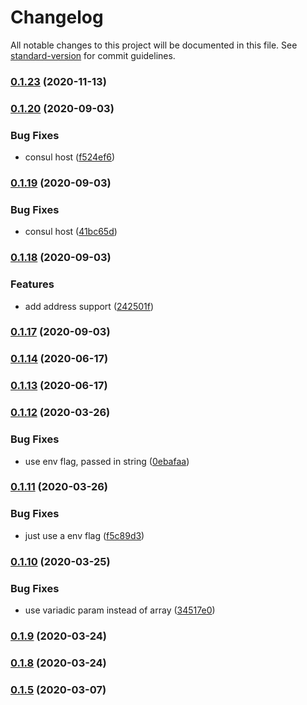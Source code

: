 # Changelog

All notable changes to this project will be documented in this file. See [standard-version](https://github.com/conventional-changelog/standard-version) for commit guidelines.

### [0.1.23](https://github.com/Vivvo/vivvo-go-common/compare/v0.1.22...v0.1.23) (2020-11-13)

### [0.1.20](https://github.com/Vivvo/vivvo-go-common/compare/v0.1.19...v0.1.20) (2020-09-03)


### Bug Fixes

* consul host ([f524ef6](https://github.com/Vivvo/vivvo-go-common/commit/f524ef6b3ed15963ab24f424136134eed13d953d))

### [0.1.19](https://github.com/Vivvo/vivvo-go-common/compare/v0.1.18...v0.1.19) (2020-09-03)


### Bug Fixes

* consul host ([41bc65d](https://github.com/Vivvo/vivvo-go-common/commit/41bc65d2f60429dd7c1058563b818af1ad8ca2e4))

### [0.1.18](https://github.com/Vivvo/vivvo-go-common/compare/v0.1.16...v0.1.18) (2020-09-03)


### Features

* add address support ([242501f](https://github.com/Vivvo/vivvo-go-common/commit/242501fb57a68a3022518a981113d62a27200d03))

### [0.1.17](https://github.com/Vivvo/vivvo-go-common/compare/v0.1.16...v0.1.17) (2020-09-03)

### [0.1.14](https://github.com/Vivvo/vivvo-go-common/compare/v0.1.13...v0.1.14) (2020-06-17)

### [0.1.13](https://github.com/Vivvo/vivvo-go-common/compare/v0.1.12...v0.1.13) (2020-06-17)

### [0.1.12](https://github.com/Vivvo/vivvo-go-common/compare/v0.1.11...v0.1.12) (2020-03-26)


### Bug Fixes

* use env flag, passed in string ([0ebafaa](https://github.com/Vivvo/vivvo-go-common/commit/0ebafaaf8a3695703566898423007d47ab0d654b))

### [0.1.11](https://github.com/Vivvo/vivvo-go-common/compare/v0.1.10...v0.1.11) (2020-03-26)


### Bug Fixes

* just use a env flag ([f5c89d3](https://github.com/Vivvo/vivvo-go-common/commit/f5c89d31adb3ed8e06cff71e5c2f675890921605))

### [0.1.10](https://github.com/Vivvo/vivvo-go-common/compare/v0.1.9...v0.1.10) (2020-03-25)


### Bug Fixes

* use variadic param instead of array ([34517e0](https://github.com/Vivvo/vivvo-go-common/commit/34517e06ed472894769e4b361cda1c334f42540d))

### [0.1.9](https://github.com/Vivvo/vivvo-go-common/compare/v0.1.8...v0.1.9) (2020-03-24)

### [0.1.8](https://github.com/Vivvo/vivvo-go-common/compare/v0.1.7...v0.1.8) (2020-03-24)

### [0.1.5](https://github.com/Vivvo/vivvo-go-common/compare/v0.1.4...v0.1.5) (2020-03-07)
